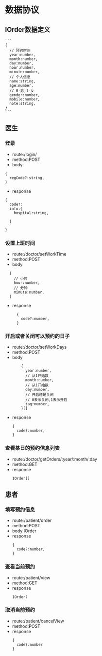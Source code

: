 # 数据协议

## IOrder数据定义
    ```
    {
      // 预约时间
      year:number,
      month:number,
      day:number,
      hour:number,
      minute:number,
      // 个人信息
      name:string,
      age:number,
      // 0-男,1-女
      gender:number,
      mobile:number,
      note:string,
    }
    ```

## 医生
### 登录
- route:/login/
- method:POST
- body:
```
{
  regCode?:string,
}
```
- response
```
{
  code?:
  info:{
    hospital:string,
    
  }

}
```
### 设置上班时间
- route:/doctor/setWorkTime
- method:POST
- body
```
  {
    // 小时
    hour:number,
    // 分钟
    minute:number,
  }
```
- response
    ```
      {
        code?:number,
      }
    ```


### 开启或者关闭可以预约的日子
- route:/doctor/setWorkDays
- method:POST
- body
    ```
        {
          year:number,
          // 从1开始数
          month:number,
          // 从1开始数
          day:number,
          // 开启还是关闭
          // 0表示关闭,1表示开启
          tag:number,
        }[]
    ```
- response
    ```
    {
      code?:number,
    }
    ```

### 查看某日的预约信息列表
- route:/doctor/getOrders/:year/:month/:day
- method:GET
- response
    ```
    IOrder[]
    ```

## 患者
### 填写预约信息
- route:/patient/order
- method:POST
- body
  IOrder
- response
    ```
    {
      code?:number,
    }
    ```

### 查看当前预约
- route:/patient/view
- method:GET
- response
    ```
    IOrder?
    ```


### 取消当前预约 
- route:/patient/cancelView
- method:POST
- response
    ```
    {
      code?:number
    }
    ```